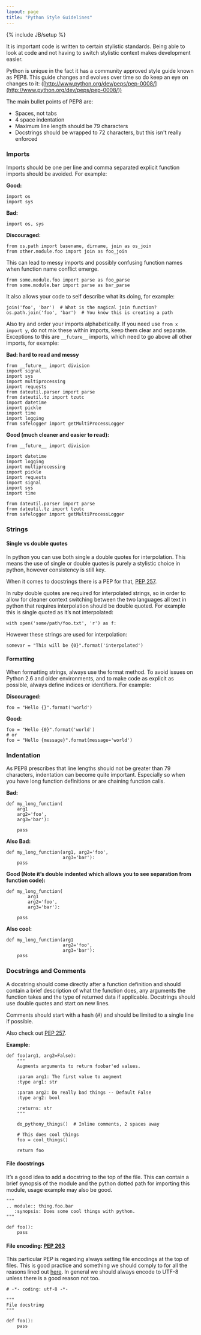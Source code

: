 ```yaml
---
layout: page
title: "Python Style Guidelines"
---
```


{% include JB/setup %}

It is important code is written to certain stylistic standards. Being able to look at code and not having to switch stylistic context makes development easier.

Python is unique in the fact it has a community approved style guide known as PEP8. This guide changes and evolves over time so do keep an eye on changes to it: ([http://www.python.org/dev/peps/pep-0008/](http://www.python.org/dev/peps/pep-0008/))

The main bullet points of PEP8 are:
* Spaces, not tabs
* 4 space indentation
* Maximum line length should be 79 characters
* Docstrings should be wrapped to 72 characters, but this isn't really enforced

### Imports

Imports should be one per line and comma separated explicit function imports should be avoided. For example:

**Good:**

    import os
    import sys

**Bad:**

    import os, sys

**Discouraged:**

    from os.path import basename, dirname, join as os_join
    from other.module.foo import join as foo_join

This can lead to messy imports and possibly confusing function names when function name conflict emerge.

    from some.module.foo import parse as foo_parse
    from some.module.bar import parse as bar_parse

It also allows your code to self describe what its doing, for example:

    join('foo', 'bar')  # What is the magical join function?
    os.path.join('foo', 'bar')  # You know this is creating a path

Also try and order your imports alphabetically. If you need use ``from x import y``, do not mix these within imports, keep them clear and separate. Exceptions to this are ``__future__`` imports, which need to go above all other imports, for example:

**Bad: hard to read and messy**

    from __future__ import division
    import signal
    import sys
    import multiprocessing
    import requests
    from dateutil.parser import parse
    from dateutil.tz import tzutc
    import datetime
    import pickle
    import time
    import logging
    from safelogger import getMultiProcessLogger

**Good (much cleaner and easier to read):**

    from __future__ import division

    import datetime
    import logging
    import multiprocessing
    import pickle
    import requests
    import signal
    import sys
    import time

    from dateutil.parser import parse
    from dateutil.tz import tzutc
    from safelogger import getMultiProcessLogger

### Strings

#### Single vs double quotes

In python you can use both single a double quotes for interpolation. This means the use of single or double quotes is purely a stylistic choice in python, however consistency is still key.

When it comes to docstrings there is a PEP for that, [PEP 257](http://www.python.org/dev/peps/pep-0257/).

In ruby double quotes are required for interpolated strings, so in order to allow for cleaner context switching between the two languages all text in python that requires interpolation should be double quoted. For example this is single quoted as it’s not interpolated:

    with open('some/path/foo.txt', 'r') as f:

However these strings are used for interpolation:

    somevar = "This will be {0}".format('interpolated')

#### Formatting

When formatting strings, always use the format method. To avoid issues on Python 2.6 and older environments, and to make code as explicit as possible, always define indices or identifiers. For example:

**Discouraged:**

    foo = "Hello {}".format('world')

**Good:**

    foo = "Hello {0}".format('world')
    # or
    foo = "Hello {message}".format(message='world')

### Indentation

As PEP8 prescribes that line lengths should not be greater than 79 characters, indentation can become quite important. Especially so when you have long function definitions or are chaining function calls.

**Bad:**

    def my_long_function(
        arg1
        arg2='foo',
        arg3='bar'):

        pass

**Also Bad:**

    def my_long_function(arg1, arg2='foo',
                         arg3='bar'):
        pass

**Good (Note it’s double indented which allows you to see separation from function code):**

    def my_long_function(
            arg1
            arg2='foo',
            arg3='bar'):

        pass

**Also cool:**

    def my_long_function(arg1
                         arg2='foo',
                         arg3='bar'):
        pass

### Docstrings and Comments

A docstring should come directly after a function definition and should contain a brief description of what the function does, any arguments the function takes and the type of returned data if applicable. Docstrings should use double quotes and start on new lines.

Comments should start with a hash (#) and should be limited to a single line if possible.

Also check out [PEP 257](http://www.python.org/dev/peps/pep-0257/).

**Example:**

    def foo(arg1, arg2=False):
        """
        Augments arguments to return foobar'ed values.

        :param arg1: The first value to augment
        :type arg1: str

        :param arg2: Do really bad things -- Default False
        :type arg2: bool

        :returns: str
        """

        do_pythony_things()  # Inline comments, 2 spaces away

        # This does cool things
        foo = cool_things()

        return foo

#### File docstrings

It’s a good idea to add a docstring to the top of the file. This can contain a brief synopsis of the module and the python dotted path for importing this module, usage example may also be good.

    """
    .. module:: thing.foo.bar
       :synopsis: Does some cool things with python.
    """

    def foo():
        pass

#### File encoding: [PEP 263](http://www.python.org/dev/peps/pep-0263/)

This particular PEP is regarding always setting file encodings at the top of files. This is good practice and something we should comply to for all the reasons lined out [here](http://www.python.org/dev/peps/pep-0263/). In general we should always encode to UTF-8 unless there is a good reason not too.

    # -*- coding: utf-8 -*-

    """
    File docstring
    """

    def foo():
        pass

